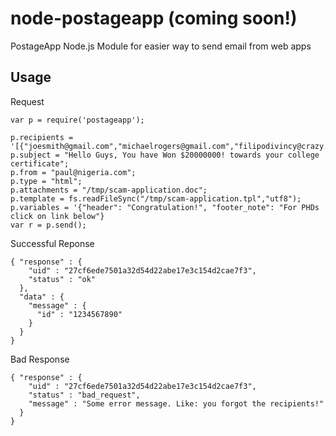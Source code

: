 node-postageapp (coming soon!)
=====

PostageApp Node.js Module for easier way to send email from web apps

Usage
------------

Request

	var p = require('postageapp');
	
	p.recipients = '[{"joesmith@gmail.com","michaelrogers@gmail.com","filipodivincy@crazy.com"}]';
	p.subject = "Hello Guys, You have Won $20000000! towards your college certificate";
	p.from = "paul@nigeria.com";
	p.type = "html";
	p.attachments = "/tmp/scam-application.doc";
	p.template = fs.readFileSync("/tmp/scam-application.tpl","utf8");
	p.variables = '{"header": "Congratulation!", "footer_note": "For PHDs click on link below"}
	var r = p.send();
	

Successful Reponse

	{ "response" : {
	    "uid" : "27cf6ede7501a32d54d22abe17e3c154d2cae7f3",
	    "status" : "ok"
	  },
	  "data" : {
	    "message" : {
	      "id" : "1234567890"
	    }
	  }
	}

Bad Response

	{ "response" : {
	    "uid" : "27cf6ede7501a32d54d22abe17e3c154d2cae7f3",
	    "status" : "bad_request",
	    "message" : "Some error message. Like: you forgot the recipients!"
	  }
	}